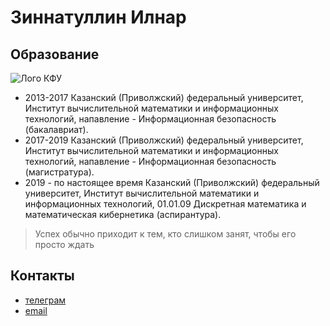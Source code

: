# Зиннатуллин Илнар

## Образование
![Лого КФУ](http://kpfu.ru/docs/F96603639969/img700259594.jpg)

* 2013-2017 Казанский (Приволжский) федеральный университет, Институт вычислительной математики и информационных технологий, напавление - Информационная безопасность (бакалавриат).
* 2017-2019 Казанский (Приволжский) федеральный университет, Институт вычислительной математики и информационных технологий, напавление - Информационная безопасность (магистратура).
* 2019 - по настоящее время  Казанский (Приволжский) федеральный университет, Институт вычислительной математики и информационных технологий, 01.01.09 Дискретная математика и математическая кибернетика (аспирантура).

> Успех обычно приходит к тем, кто слишком занят, чтобы его просто ждать

## Контакты 
* [телеграм](https://t.me/qblackdoom)
* [email](mailto:galaxys4a@gmail.com)
